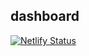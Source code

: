 ## dashboard

[![Netlify Status](https://api.netlify.com/api/v1/badges/76b37d54-a5f5-4556-a182-5a558165ff01/deploy-status)](https://app.netlify.com/sites/infallible-montalcini-145543/deploys)
